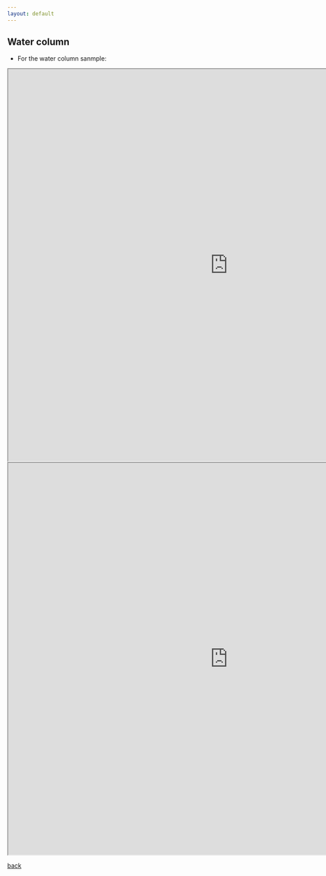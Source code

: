 ```yaml
---
layout: default
---
```


## Water column 


* For the water column sanmple:

<iframe src="https://rawcdn.githack.com/hariszaf/metaGOflow-use-case/9766cc201d8ca6321f75ccf42eb9273af210861b/assets/htmls/fastp_water.html" style="width:200%; height:900px;" ></iframe>




<iframe src="https://rawcdn.githack.com/hariszaf/metaGOflow-use-case/291c5cc4a28dca7a4c2344753e9f85d15ccf68fc/assets/htmls/taxonomic_inventories_water.html" style="width:200%; height:900px;" ></iframe>





[back](./)
